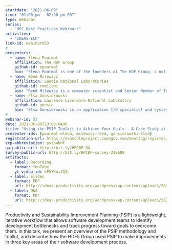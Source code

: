 ```yaml
---
startdate: "2021-06-09"
time: "01:00 pm - 02:00 pm EDT"
type: Webinar
series:
  - "HPC Best Practices Webinars"
activities:
  - "IDEAS-ECP"
link-id: webinar053
#
presenters:
  - name: Elena Pourmal
    affiliation: The HDF Group
    github-id: epourmal
    bio: "Elena Pourmal is one of the founders of The HDF Group, a not-for-profit company with the mission to develop and sustain the HDF technology, and to provide free and open access to data stored in HDF. She has been with The HDF Group since 1997 and for more than 20 years led HDF software maintenance, quality assurance and user support efforts. Ms. Pourmal currently serves as The HDF Group Engineering Director leading HDF5 engineering effort and is also a member of The HDF Group Board of Directors. Elena received her MS in Mathematics from Moscow State University and MS in Theoretical and Applied Mechanics from University of Illinois at Urbana-Champaign."
  - name: Reed Milewicz
    affiliation: Sandia National Laboratories
    github-id: rmmilewi
    bio: "Reed Milewicz is a computer scientist and Senior Member of Technical Staff in the Software Engineering and Research Department at Sandia National Laboratories. His research focuses on software engineering, and developing better practices, processes, and tools to improve software development in the scientific domain. He leads software science research efforts within his department and is a member of the Interoperable Design of Extreme-Scale Application Software (IDEAS) project, an arm of the Exascale Computing Project (ECP), where he is part of the Productivity and Sustainability Improvement Planning (PSIP) team."
  - name: Elsa Gonsiorowski
    affiliation: Lawrence Livermore National Laboratory
    github-id: gonsie
    bio: "Elsa Gonsiorowski is an application I/O specialist and systems software developer at Lawrence Livermore National Laboratory. She received a Ph.D. in Computer Science from Rensselaer Polytechnic Institute, Troy, NY. Her research interests include software for application checkpointing, parallel discrete-event simulation, and software engineering practices. She is passionate about improving developer productivity and works with ECP teams through the IDEAS project."
#
webinar-id: 53
date: 2021-06-09T13:00-0400
title: "Using the PSIP Toolkit to Achieve Your Goals – A Case Study at The HDF Group"
presenter-ids: [pourmal-elena, milewicz-reed, gonsiorowski-elsa]
registration-url: https://exascaleproject.zoomgov.com/meeting/register/vJItdOqtqD4uHWFp_SCGelX6Zxdiuw6Hm7o
ecp-abbreviation: psip4hdf
qa-public-url: http://bit.ly/HPCBP-QA
survey-public-url: http://bit.ly/HPCBP-survey-210609
artifacts:
  - label: Recording
    format: YouTube
    yt-video-id: kPUYKuiJQZs
  - label: Slides
    format: PDF
    url: http://ideas-productivity.org/wordpress/wp-content/uploads/2021/06/hpcbp053-psip4hdf.pdf
  - label: Q&A
    format: PDF
    url: http://ideas-productivity.org/wordpress/wp-content/uploads/2021/06/hpcbp053-psip4hdf-qa.pdf
---
```

Productivity and Sustainability Improvement Planning (PSIP) is a lightweight, iterative workflow that allows software development teams to identify development bottlenecks and track progress toward goals to overcome them. In this talk, we present an overview of the PSIP methodology and toolkit, and describe how the HDF5 Group used PSIP to make improvements in three key areas of their software development process.
